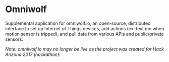 # Omniwolf
Supplemental application for omniwolf.io, an open-source, distributed interface to set up Internet of Things devices, add actions (ex: text me when motion sensor is tripped), and pull data from various APIs and public/private sensors.

*Note: omniwolf.io may no longer be live as the project was created for Hack Arizona 2017 (hackathon).*
